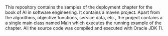 This repository contains the samples of the deployment chapter for the book of AI in software engineering.
It contains a maven project. Apart from the algorithms, objective functions, service data, etc., the project contains a a single main class named Main which executes the running example of the chapter.
All the source code was compiled and executed with Oracle JDK 11.
